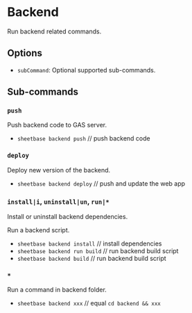# Backend

Run backend related commands.

## Options

- `subCommand`: Optional supported sub-commands.

## Sub-commands

### `push`

Push backend code to GAS server.

- `sheetbase backend push` // push backend code

### `deploy`

Deploy new version of the backend.

- `sheetbase backend deploy` // push and update the web app

### `install|i`, `uninstall|un`, `run|*`

Install or uninstall backend dependencies.

Run a backend script.

- `sheetbase backend install` // install dependencies
- `sheetbase backend run build` // run backend build script
- `sheetbase backend build` // run backend build script

### `*`

Run a command in backend folder.

- `sheetbase backend xxx` // equal `cd backend && xxx`